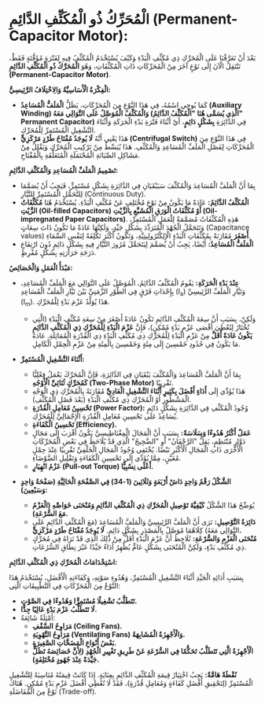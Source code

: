 # الْمُحَرِّكُ ذُو الْمُكَثِّفِ الدَّائِمِ (Permanent-Capacitor Motor):


بَعْدَ أَنْ تَعَرَّفْنَا عَلَى الْمُحَرِّكِ ذِي مُكَثِّفِ الْبَدْءِ وَكَيْفَ يُسْتَخْدَمُ الْمُكَثِّفُ فِيهِ لِفَتْرَةٍ مُؤَقَّتَةٍ فَقَطْ، نَنْتَقِلُ الْآنَ إِلَى نَوْعٍ آخَرَ مِنْ الْمُحَرِّكَاتِ ذَاتِ الْمُكَثِّفَاتِ، وَهُوَ **الْمُحَرِّكُ ذُو الْمُكَثِّفِ الدَّائِمِ (Permanent-Capacitor Motor)**.


**الْفِكْرَةُ الْأَسَاسِيَّةُ وَالِاخْتِلَافُ الرَّئِيسِيُّ:**

*   كَمَا يُوحِي اسْمُهُ، فِي هَذَا النَّوْعِ مِنَ الْمُحَرِّكَاتِ، يَظَلُّ **الْمَلَفُّ الْمُسَاعِدُ (Auxiliary Winding) وَالْمُكَثِّفُ الْمُوَصَّلُ عَلَى التَّوَالِي مَعَهُ (الَّذِي يُسَمَّى هُنَا "الْمُكَثِّفُ الدَّائِمُ" Permanent Capacitor)** فِي الدَّائِرَةِ **بِشَكْلٍ دَائِمٍ**، أَيْ أَثْنَاءَ فَتْرَةِ بَدْءِ الْحَرَكَةِ وَأَثْنَاءَ التَّشْغِيلِ الْمُسْتَمِرِّ لِلْمُحَرِّكِ.
*   هَذَا يَعْنِي أَنَّهُ **لَا يُوجَدُ مُفْتَاحُ طَرْدٍ مَرْكَزِيٍّ (Centrifugal Switch)** فِي هَذَا النَّوْعِ مِنَ الْمُحَرِّكَاتِ لِفَصْلِ الْمَلَفِّ الْمُسَاعِدِ وَالْمُكَثِّفِ. هَذَا يُبَسِّطُ مِنْ تَرْكِيبِ الْمُحَرِّكِ وَيَقْلِلُ مِنْ مَشَاكِلِ الصِّيَانَةِ الْمُحْتَمَلَةِ الْمُتَعَلِّقَةِ بِالْمُفْتَاحِ.

**تَصْمِيمُ الْمَلَفِّ الْمُسَاعِدِ وَالْمُكَثِّفِ الدَّائِمِ:**

*   بِمَا أَنَّ الْمَلَفَّ الْمُسَاعِدَ وَالْمُكَثِّفَ سَيَبْقَيَانِ فِي الدَّائِرَةِ بِشَكْلٍ مُسْتَمِرٍّ، فَيَجِبُ أَنْ يُصَمَّمَا لِلتَّحَمُّلِ الْمُسْتَمِرِّ لِلتَّيَّارِ (Continuous Duty).
*   **الْمُكَثِّفُ الدَّائِمُ:** عَادَةً مَا يَكُونُ مِنْ نَوْعٍ مُخْتَلِفٍ عَنْ مُكَثِّفِ الْبَدْءِ. يُسْتَخْدَمُ هُنَا **مُكَثِّفَاتُ الزَّيْتِ (Oil-filled Capacitors) أَوْ مُكَثِّفَاتُ الْوَرَقِ الْمُشَبَّعِ بِالزَّيْتِ (Oil-impregnated Paper Capacitors)**. هَذِهِ الْمُكَثِّفَاتُ مُصَمَّمَةٌ لِلْعَمَلِ الْمُسْتَمِرِّ، وَتَتَحَمَّلُ الْجُهْدَ الْمُتَرَدِّدَ بِشَكْلٍ جَيِّدٍ، وَلَكِنَّهَا عَادَةً مَا تَكُونُ ذَاتَ سِعَاتٍ (Capacitance values) **أَصْغَرَ** مُقَارَنَةً بِمُكَثِّفَاتِ الْبَدْءِ الْإِلِكْتُرُولِيتِيَّةِ، وَتَكُونُ أَكْثَرَ تَكْلِفَةً لِنَفْسِ السِّمَاءِ.
*   **الْمَلَفُّ الْمُسَاعِدُ:** أَيْضًا، يَجِبُ أَنْ يُصَمَّمَ لِيَتَحَمَّلَ مُرُورَ التَّيَّارِ فِيهِ بِشَكْلٍ دَائِمٍ دُونَ ارْتِفَاعِ دَرَجَةِ حَرَارَتِهِ بِشَكْلٍ مُفْرِطٍ.

**مَبْدَأُ الْعَمَلِ وَالْخَصَائِصُ:**

*   **عِنْدَ بَدْءِ الْحَرَكَةِ:** يَقُومُ الْمُكَثِّفُ الدَّائِمُ، الْمُوَصَّلُ عَلَى التَّوَالِي مَعَ الْمَلَفِّ الْمُسَاعِدِ، بِإِحْدَاثِ فَرْقٍ فِي الطَّوْرِ الزَّمَنِيِّ بَيْنَ تَيَّارِ الْمَلَفِّ الْمُسَاعِدِ (I<sub>a</sub>) وَتَيَّارِ الْمَلَفِّ الرَّئِيسِيِّ (I<sub>m</sub>). هَذَا يُوَلِّدُ عَزْمَ بَدْءٍ لِلْمُحَرِّكِ.
    *   وَلَكِنْ، بِسَبَبِ أَنَّ سِعَةَ الْمُكَثِّفِ الدَّائِمِ تَكُونُ عَادَةً أَصْغَرَ مِنْ سِعَةِ مُكَثِّفِ الْبَدْءِ (الَّتِي تُخْتَارُ لِتُعْطِيَ أَقْصَى عَزْمِ بَدْءٍ مُمْكِنٍ)، فَإِنَّ **عَزْمَ الْبَدْءِ لِلْمُحَرِّكِ ذِي الْمُكَثِّفِ الدَّائِمِ يَكُونُ عَادَةً أَقَلَّ** مِنْ عَزْمِ الْبَدْءِ لِلْمُحَرِّكِ ذِي مُكَثِّفِ الْبَدْءِ ذِي الْقُدْرَةِ الْمُمَاثِلَةِ. عَادَةً مَا يَكُونُ فِي حُدُودِ خَمْسِينَ إِلَى مِئَةٍ وَخَمْسِينَ بِالْمِئَةِ مِنْ عَزْمِ الْحِمْلِ الْكَامِلِ.

*   **أَثْنَاءَ التَّشْغِيلِ الْمُسْتَمِرِّ:**
    *   بِمَا أَنَّ الْمَلَفَّ الْمُسَاعِدَ وَالْمُكَثِّفَ يَبْقَيَانِ فِي الدَّائِرَةِ، فَإِنَّ الْمُحَرِّكَ يَعْمَلُ فِعْلِيًّا **كَمُحَرِّكٍ ثُنَائِيِّ الْأَوْجُهِ (Two-Phase Motor)** تَقْرِيبًا.
    *   هَذَا يُؤَدِّي إِلَى **أَدَاءٍ أَفْضَلَ بِكَثِيرٍ أَثْنَاءَ التَّشْغِيلِ الْعَادِيِّ** مُقَارَنَةً بِالْمُحَرِّكِ ذِي الْوَجْهِ الْمَشْطُورِ أَوْ الْمُحَرِّكِ ذِي مُكَثِّفِ الْبَدْءِ (بَعْدَ فَصْلِ الْمُكَثِّفِ).
    *   **تَحْسِينُ مُعَامِلِ الْقُدْرَةِ (Power Factor):** وُجُودُ الْمُكَثِّفِ فِي الدَّائِرَةِ بِشَكْلٍ دَائِمٍ يُسَاعِدُ عَلَى تَحْسِينِ مُعَامِلِ الْقُدْرَةِ الْإِجْمَالِيِّ لِلْمُحَرِّكِ.
    *   **تَحْسِينُ الْكَفَاءَةِ (Efficiency).**
    *   **عَمَلٌ أَكْثَرُ هُدُوءًا وَسَلَاسَةً:** بِسَبَبِ أَنَّ الْمَجَالَ الْمِغْنَاطِيسِيَّ يَكُونُ أَقْرَبَ إِلَى مَجَالٍ دَوَّارٍ مُنْتَظِمٍ، يَقِلُّ "الرَّجْفَانُ" أَوِ "الضَّجِيجُ" الَّذِي قَدْ يُلَاحَظُ فِي بَعْضِ الْمُحَرِّكَاتِ الْأُخْرَى ذَاتِ الْمَجَالِ الْأَكْثَرِ نَبْضًا. يُخْتَفِي وُجُودُ الْمَجَالِ الْخَلْفِيِّ تَقْرِيبًا عِنْدَ حِمْلٍ مُعَيَّنٍ، مِمَّا يُؤَدِّي إِلَى تَحْسِينِ الْكَفَاءَةِ وَتَقْلِيلِ الضَّوْضَاءِ.
    *   **عَزْمُ انْهِيَارٍ (Pull-out Torque) أَعْلَى نِسْبِيًّا.**

*   **الشَّكْلُ رَقْمُ وَاحِدٍ دَاشْ أَرْبَعَةٍ وَثَلَاثِينَ (1-34) فِي الصَّفْحَةِ الْحَالِيَّةِ (صَفْحَةُ وَاحِدٍ وَسَبْعِينَ):**
    *   يُوَضِّحُ هَذَا الشَّكْلُ **كَيْفِيَّةَ تَوْصِيلِ الْمُحَرِّكِ ذِي الْمُكَثِّفِ الدَّائِمِ وَمُنْحَنَى خَوَاصِّهِ (الْعَزْمُ مَعَ السُّرْعَةِ).**
    *   **دَائِرَةُ التَّوْصِيلِ:** نَرَى أَنَّ الْمَلَفَّ الرَّئِيسِيَّ وَالْمَلَفَّ الْمُسَاعِدَ (مَعَ الْمُكَثِّفِ الدَّائِمِ عَلَى التَّوَالِي مَعَهُ) كِلَاهُمَا مُوَصَّلٌ بِالْمَصْدَرِ بِشَكْلٍ دَائِمٍ. **لَا يُوجَدُ مُفْتَاحُ طَرْدٍ مَرْكَزِيٍّ.**
    *   **مُنْحَنَى الْعَزْمِ وَالسُّرْعَةِ:** نُلَاحِظُ أَنَّ عَزْمَ الْبَدْءِ أَقَلُّ مِنْ ذَلِكَ الَّذِي قَدْ نَرَاهُ فِي مُحَرِّكٍ ذِي مُكَثِّفِ بَدْءٍ، وَلَكِنَّ الْمُنْحَنَى بِشَكْلٍ عَامٍّ يُظْهِرُ أَدَاءً جَيِّدًا عَبْرَ نِطَاقِ السُّرُعَاتِ.

**اسْتِخْدَامَاتُ الْمُحَرِّكِ ذِي الْمُكَثِّفِ الدَّائِمِ:**

بِسَبَبِ أَدَائِهِ الْجَيِّدِ أَثْنَاءَ التَّشْغِيلِ الْمُسْتَمِرِّ، وَهُدُوءِ صَوْتِهِ، وَكَفَاءَتِهِ الْأَفْضَلِ، يُسْتَخْدَمُ هَذَا النَّوْعُ مِنَ الْمُحَرِّكَاتِ فِي التَّطْبِيقَاتِ الَّتِي:
*   **تَتَطَلَّبُ تَشْغِيلًا مُسْتَمِرًّا وَهُدُوءًا فِي الصَّوْتِ.**
*   **لَا تَتَطَلَّبُ عَزْمَ بَدْءٍ عَالِيًا جِدًّا.**
*   أَمْثِلَةٌ شَائِعَةٌ:
    *   **مَرَاوِحُ السَّقْفِ (Ceiling Fans).**
    *   **مَرَاوِحُ التَّهْوِيَةِ (Ventilating Fans) وَالْأَجْهِزَةُ الْمُشَابِهَةُ.**
    *   **بَعْضُ أَنْوَاعِ الْمَضَخَّاتِ الصَّغِيرَةِ.**
    *   **الْأَجْهِزَةُ الَّتِي تَتَطَلَّبُ تَحَكُّمًا فِي السُّرْعَةِ عَنْ طَرِيقِ تَغْيِيرِ الْجُهْدِ (لِأَنَّ خَصَائِصَهُ تَظَلُّ جَيِّدَةً عِنْدَ جُهُودٍ مُخْتَلِفَةٍ).**

**نُقْطَةٌ هَامَّةٌ:**
يَجِبُ اخْتِيَارُ قِيمَةِ الْمُكَثِّفِ الدَّائِمِ بِعِنَايَةٍ. إِذَا كَانَتْ قِيمَتُهُ مُنَاسِبَةً لِلتَّشْغِيلِ الْمُسْتَمِرِّ (لِتَحْقِيقِ أَفْضَلِ كَفَاءَةٍ وَمُعَامِلِ قُدْرَةٍ)، فَقَدْ لَا تُعْطِي أَفْضَلَ عَزْمِ بَدْءٍ مُمْكِنٍ. هُنَاكَ نَوْعٌ مِنَ الْمُفَاضَلَةِ (Trade-off).